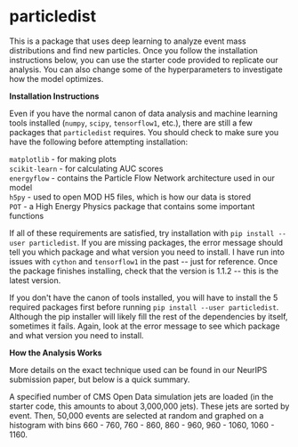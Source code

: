 # particledist

This is a package that uses deep learning to analyze event mass distributions and find new particles. Once you follow the installation instructions below, you can use the starter code provided to replicate our analysis. You can also change some of the hyperparameters to investigate how the model optimizes.

**Installation Instructions**

Even if you have the normal canon of data analysis and machine learning tools installed (`numpy`, `scipy`, `tensorflow1`, etc.), there are still a few packages that `particledist` requires. You should check to make sure you have the following before attempting installation:

`matplotlib` - for making plots <br/>
`scikit-learn` - for calculating AUC scores <br/>
`energyflow` - contains the Particle Flow Network architecture used in our model <br/>
`h5py` - used to open MOD H5 files, which is how our data is stored <br/>
`POT` - a High Energy Physics package that contains some important functions <br/>

If all of these requirements are satisfied, try installation with `pip install --user particledist`. If you are missing packages, the error message should tell you which package and what version you need to install. I have run into issues with `cython` and `tensorflow1` in the past -- just for reference. Once the package finishes installing, check that the version is 1.1.2 -- this is the latest version.

If you don't have the canon of tools installed, you will have to install the 5 required packages first before running `pip install --user particledist`. Although the pip installer will likely fill the rest of the dependencies by itself, sometimes it fails. Again, look at the error message to see which package and what version you need to install.

**How the Analysis Works**

More details on the exact technique used can be found in our NeurIPS submission paper, but below is a quick summary.

A specified number of CMS Open Data simulation jets are loaded (in the starter code, this amounts to about 3,000,000 jets). These jets are sorted by event. Then, 50,000 events are selected at random and graphed on a histogram with bins 660 - 760, 760 - 860, 860 - 960, 960 - 1060, 1060 - 1160.



